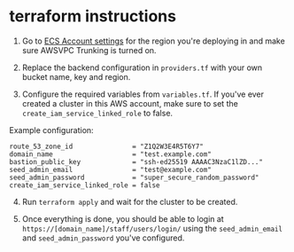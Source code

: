 # terraform instructions

1. Go to [ECS Account settings](https://eu-central-1.console.aws.amazon.com/ecs/v2/account-settings?region=eu-central-1) for the region you're deploying in and make sure AWSVPC Trunking is turned on.

2. Replace the backend configuration in `providers.tf` with your own bucket name, key and region.

3. Configure the required variables from `variables.tf`. If you've ever created a cluster in this AWS account, make sure to set the `create_iam_service_linked_role` to false.

Example configuration:
```
route_53_zone_id               = "Z1Q2W3E4R5T6Y7"
domain_name                    = "test.example.com"
bastion_public_key             = "ssh-ed25519 AAAAC3NzaC1lZD..."
seed_admin_email               = "test@example.com"
seed_admin_password            = "super_secure_random_password"
create_iam_service_linked_role = false
```

4. Run `terraform apply` and wait for the cluster to be created.

5. Once everything is done, you should be able to login at `https://[domain_name]/staff/users/login/` using the `seed_admin_email` and `seed_admin_password` you've configured.
